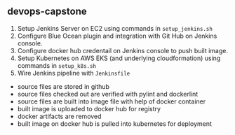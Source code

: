 ## devops-capstone

1. Setup Jenkins Server on EC2 using commands in `setup_jenkins.sh`
2. Configure Blue Ocean plugin and integration with Git Hub on Jenkins console.
3. Configure docker hub credentail on Jenkins console to push built image.  
4. Setup Kubernetes on AWS EKS (and underlying cloudformation) using commands in `setup_k8s.sh`
5. Wire Jenkins pipeline with `Jenkinsfile` 
* source files are stored in github
* source files checked out are verified with pylint and dockerlint 
* source files are built into image file with help of docker container 
* built image is uploaded to docker hub for registry 
* docker artifacts are removed
* built image on docker hub is pulled into kubernetes for deployment

